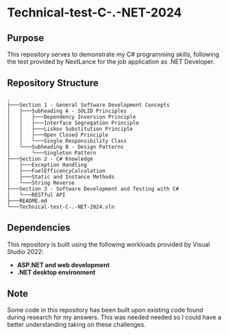 # Technical-test-C-.-NET-2024
 
## Purpose

This repository serves to demonstrate my C# programming skills, following the test provided by NextLance for the job application as .NET Developer.

## Repository Structure
```
.
├───Section 1 - General Software Development Concepts
│   ├───Subheading A - SOLID Principles
│   │   ├───Dependency Inversion Principle
│   │   ├───Interface Segregation Principle
│   │   ├───Liskov Substitution Principle
│   │   ├───Open Closed Principle
│   │   └───Single Responsibility Class
│   └───Subheading B - Design Patterns
│       └───Singleton Pattern
├───Section 2 - C# Knowledge
│   ├───Exception Handling
│   ├───FuelEfficencyCalculation
│   ├───Static and Instance Methods
│   └───String Reverse
├───Section 3 - Software Development and Testing with C#
|   └───RESTful API
├───README.md
└───Technical-test-C-.-NET-2024.sln
```
## Dependencies

This repository is built using the following workloads provided by Visual Studio 2022:

- **ASP.NET and web development**
- **.NET desktop environment**

## Note

Some code in this repository has been built upon existing code found during research for my answers. 
This was needed needed so I could have a better understanding taking on these challenges.
